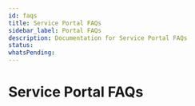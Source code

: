 ```yaml
---
id: faqs
title: Service Portal FAQs
sidebar_label: Portal FAQs
description: Documentation for Service Portal FAQs
status: 
whatsPending: 
---
```


# Service Portal FAQs

